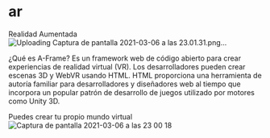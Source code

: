 # ar
Realidad Aumentada
![Uploading Captura de pantalla 2021-03-06 a las 23.01.31.png…]()



¿Qué es A-Frame? Es un framework web de código abierto para crear experiencias de realidad virtual (VR). Los desarrolladores pueden crear escenas 3D y WebVR usando HTML. HTML proporciona una herramienta de autoría familiar para desarrolladores y diseñadores web al tiempo que incorpora un popular patrón de desarrollo de juegos utilizado por motores como Unity 3D.

Puedes crear tu propio mundo virtual
![Captura de pantalla 2021-03-06 a las 23 00 18](https://user-images.githubusercontent.com/65786438/110222036-ce55ed80-7ecf-11eb-8d15-9f1515c948ea.png)

